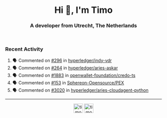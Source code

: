 <h1 align="center">Hi 👋, I'm Timo</h1>
<h3 align="center">A developer from Utrecht, The Netherlands</h3>
<br/>
<!-- https://github.com/rahuldkjain/github-profile-readme-generator --!>

<!--  <p align="left"><img src="https://github-readme-stats.vercel.app/api?username=timoglastra&show_icons=true&count_private=true&" alt="timoglastra" /></p> --!>

<!--
Github language stats
<p align="left"><img src="https://github-readme-stats.vercel.app/api/top-langs/?username=timoglastra&layout=compact" alt="timoglastra" /><p>
-->

<!-- Codestats language stats -->
<!-- <p align="left"><img src="https://codestats-readme.vercel.app/api/top-langs/?username=timoglastra&layout=compact&language_count=12" alt="timoglastra" /><p>    --!>
  
<h3>Recent Activity</h3>

<!--START_SECTION:activity-->
1. 🗣 Commented on [#296](https://github.com/hyperledger/indy-vdr/pull/296#issuecomment-2159294567) in [hyperledger/indy-vdr](https://github.com/hyperledger/indy-vdr)
2. 🗣 Commented on [#264](https://github.com/hyperledger/aries-askar/pull/264#issuecomment-2159292448) in [hyperledger/aries-askar](https://github.com/hyperledger/aries-askar)
3. 🗣 Commented on [#1883](https://github.com/openwallet-foundation/credo-ts/pull/1883#issuecomment-2159161963) in [openwallet-foundation/credo-ts](https://github.com/openwallet-foundation/credo-ts)
4. 🗣 Commented on [#153](https://github.com/Sphereon-Opensource/PEX/pull/153#issuecomment-2158365966) in [Sphereon-Opensource/PEX](https://github.com/Sphereon-Opensource/PEX)
5. 🗣 Commented on [#3020](https://github.com/hyperledger/aries-cloudagent-python/issues/3020#issuecomment-2157458879) in [hyperledger/aries-cloudagent-python](https://github.com/hyperledger/aries-cloudagent-python)
<!--END_SECTION:activity-->

---

<p align="center">
<a href="https://twitter.com/timoglastra" target="blank"><img align="center" src="https://cdn.jsdelivr.net/npm/simple-icons@3.0.1/icons/twitter.svg" alt="timoglastra" height="30" width="30" /></a>
<a href="https://linkedin.com/in/timoglastra" target="blank"><img align="center" src="https://cdn.jsdelivr.net/npm/simple-icons@3.0.1/icons/linkedin.svg" alt="timoglastra" height="30" width="30" /></a>
</p>



